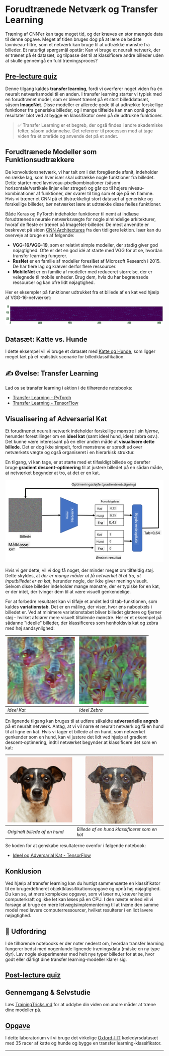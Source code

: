 <!--
CO_OP_TRANSLATOR_METADATA:
{
  "original_hash": "178c0b5ee5395733eb18aec51e71a0a9",
  "translation_date": "2025-09-23T09:28:36+00:00",
  "source_file": "lessons/4-ComputerVision/08-TransferLearning/README.md",
  "language_code": "da"
}
-->
# Forudtrænede Netværk og Transfer Learning

Træning af CNN'er kan tage meget tid, og der kræves en stor mængde data til denne opgave. Meget af tiden bruges dog på at lære de bedste lavniveau-filtre, som et netværk kan bruge til at udtrække mønstre fra billeder. Et naturligt spørgsmål opstår: Kan vi bruge et neuralt netværk, der er trænet på ét datasæt, og tilpasse det til at klassificere andre billeder uden at skulle gennemgå en fuld træningsproces?

## [Pre-lecture quiz](https://ff-quizzes.netlify.app/en/ai/quiz/15)

Denne tilgang kaldes **transfer learning**, fordi vi overfører noget viden fra én neuralt netværksmodel til en anden. I transfer learning starter vi typisk med en forudtrænet model, som er blevet trænet på et stort billeddatasæt, såsom **ImageNet**. Disse modeller er allerede gode til at udtrække forskellige funktioner fra generiske billeder, og i mange tilfælde kan man opnå gode resultater blot ved at bygge en klassifikator oven på de udtrukne funktioner.

> ✅ Transfer Learning er et begreb, der også findes i andre akademiske felter, såsom uddannelse. Det refererer til processen med at tage viden fra ét område og anvende det på et andet.

## Forudtrænede Modeller som Funktionsudtrækkere

De konvolutionsnetværk, vi har talt om i det foregående afsnit, indeholder en række lag, som hver især skal udtrække nogle funktioner fra billedet. Dette starter med lavniveau-pixelkombinationer (såsom horisontale/vertikale linjer eller streger) og går op til højere niveau-kombinationer af funktioner, der svarer til ting som et øje på en flamme. Hvis vi træner et CNN på et tilstrækkeligt stort datasæt af generiske og forskellige billeder, bør netværket lære at udtrække disse fælles funktioner.

Både Keras og PyTorch indeholder funktioner til nemt at indlæse forudtrænede neurale netværksvægte for nogle almindelige arkitekturer, hvoraf de fleste er trænet på ImageNet-billeder. De mest anvendte er beskrevet på siden [CNN Architectures](../07-ConvNets/CNN_Architectures.md) fra den tidligere lektion. Især kan du overveje at bruge en af følgende:

* **VGG-16/VGG-19**, som er relativt simple modeller, der stadig giver god nøjagtighed. Ofte er det en god idé at starte med VGG for at se, hvordan transfer learning fungerer.
* **ResNet** er en familie af modeller foreslået af Microsoft Research i 2015. De har flere lag og kræver derfor flere ressourcer.
* **MobileNet** er en familie af modeller med reduceret størrelse, der er velegnede til mobile enheder. Brug dem, hvis du har begrænsede ressourcer og kan ofre lidt nøjagtighed.

Her er eksempler på funktioner udtrukket fra et billede af en kat ved hjælp af VGG-16-netværket:

![Funktioner udtrukket af VGG-16](../../../../../translated_images/features.6291f9c7ba3a0b951af88fc9864632b9115365410765680680d30c927dd67354.da.png)

## Datasæt: Katte vs. Hunde

I dette eksempel vil vi bruge et datasæt med [Katte og Hunde](https://www.microsoft.com/download/details.aspx?id=54765&WT.mc_id=academic-77998-cacaste), som ligger meget tæt på et realistisk scenarie for billedklassifikation.

## ✍️ Øvelse: Transfer Learning

Lad os se transfer learning i aktion i de tilhørende notebooks:

* [Transfer Learning - PyTorch](TransferLearningPyTorch.ipynb)
* [Transfer Learning - TensorFlow](TransferLearningTF.ipynb)

## Visualisering af Adversarial Kat

Et forudtrænet neuralt netværk indeholder forskellige mønstre i sin *hjerne*, herunder forestillinger om en **ideel kat** (samt ideel hund, ideel zebra osv.). Det kunne være interessant på en eller anden måde at **visualisere dette billede**. Det er dog ikke simpelt, fordi mønstrene er spredt ud over netværkets vægte og også organiseret i en hierarkisk struktur.

En tilgang, vi kan tage, er at starte med et tilfældigt billede og derefter bruge **gradient descent-optimering** til at justere billedet på en sådan måde, at netværket begynder at tro, at det er en kat.

![Billedoptimeringsloop](../../../../../translated_images/ideal-cat-loop.999fbb8ff306e044f997032f4eef9152b453e6a990e449bbfb107de2493cc37e.da.png)

Hvis vi gør dette, vil vi dog få noget, der minder meget om tilfældig støj. Dette skyldes, at *der er mange måder at få netværket til at tro, at inputbilledet er en kat*, herunder nogle, der ikke giver mening visuelt. Selvom disse billeder indeholder mange mønstre, der er typiske for en kat, er der intet, der tvinger dem til at være visuelt genkendelige.

For at forbedre resultatet kan vi tilføje et andet led til tab-funktionen, som kaldes **variationstab**. Det er en måling, der viser, hvor ens nabopixels i billedet er. Ved at minimere variationstabet bliver billedet glattere og fjerner støj – hvilket afslører mere visuelt tiltalende mønstre. Her er et eksempel på sådanne "ideelle" billeder, der klassificeres som henholdsvis kat og zebra med høj sandsynlighed:

![Ideel Kat](../../../../../translated_images/ideal-cat.203dd4597643d6b0bd73038b87f9c0464322725e3a06ab145d25d4a861c70592.da.png) | ![Ideel Zebra](../../../../../translated_images/ideal-zebra.7f70e8b54ee15a7a314000bb5df38a6cfe086ea04d60df4d3ef313d046b98a2b.da.png)
-----|-----
 *Ideel Kat* | *Ideel Zebra*

En lignende tilgang kan bruges til at udføre såkaldte **adversarielle angreb** på et neuralt netværk. Antag, at vi vil narre et neuralt netværk og få en hund til at ligne en kat. Hvis vi tager et billede af en hund, som netværket genkender som en hund, kan vi justere det lidt ved hjælp af gradient descent-optimering, indtil netværket begynder at klassificere det som en kat:

![Billede af en Hund](../../../../../translated_images/original-dog.8f68a67d2fe0911f33041c0f7fce8aa4ea919f9d3917ec4b468298522aeb6356.da.png) | ![Billede af en hund klassificeret som en kat](../../../../../translated_images/adversarial-dog.d9fc7773b0142b89752539bfbf884118de845b3851c5162146ea0b8809fc820f.da.png)
-----|-----
*Originalt billede af en hund* | *Billede af en hund klassificeret som en kat*

Se koden for at genskabe resultaterne ovenfor i følgende notebook:

* [Ideel og Adversarial Kat - TensorFlow](AdversarialCat_TF.ipynb)

## Konklusion

Ved hjælp af transfer learning kan du hurtigt sammensætte en klassifikator til en brugerdefineret objektklassifikationsopgave og opnå høj nøjagtighed. Du kan se, at mere komplekse opgaver, som vi løser nu, kræver højere computerkraft og ikke let kan løses på en CPU. I den næste enhed vil vi forsøge at bruge en mere letvægtsimplementering til at træne den samme model med lavere computerressourcer, hvilket resulterer i en lidt lavere nøjagtighed.

## 🚀 Udfordring

I de tilhørende notebooks er der noter nederst om, hvordan transfer learning fungerer bedst med nogenlunde lignende træningsdata (måske en ny type dyr). Lav nogle eksperimenter med helt nye typer billeder for at se, hvor godt eller dårligt dine transfer learning-modeller klarer sig.

## [Post-lecture quiz](https://ff-quizzes.netlify.app/en/ai/quiz/16)

## Gennemgang & Selvstudie

Læs [TrainingTricks.md](TrainingTricks.md) for at uddybe din viden om andre måder at træne dine modeller på.

## [Opgave](lab/README.md)

I dette laboratorium vil vi bruge det virkelige [Oxford-IIIT](https://www.robots.ox.ac.uk/~vgg/data/pets/) kæledyrsdatasæt med 35 racer af katte og hunde og bygge en transfer learning-klassifikator.

---


